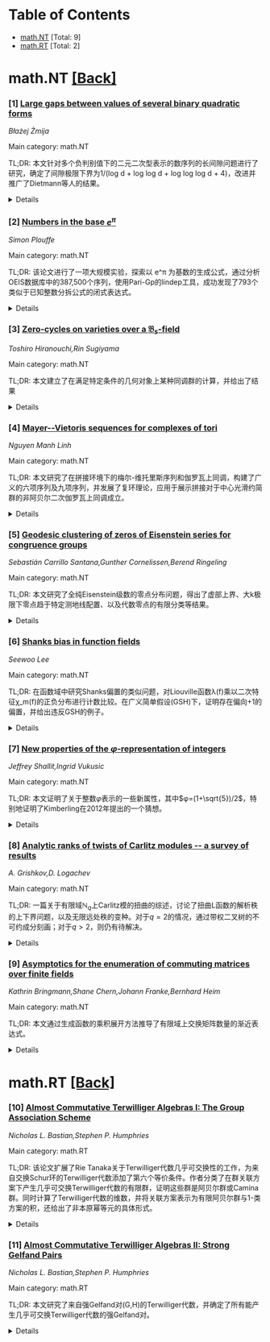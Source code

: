 <div id=toc></div>

# Table of Contents

- [math.NT](#math.NT) [Total: 9]
- [math.RT](#math.RT) [Total: 2]


<div id='math.NT'></div>

# math.NT [[Back]](#toc)

### [1] [Large gaps between values of several binary quadratic forms](https://arxiv.org/abs/2509.15365)
*Błażej Żmija*

Main category: math.NT

TL;DR: 本文针对多个负判别值下的二元二次型表示的数序列的长间隙问题进行了研究，确定了间隙极限下界为1/(log d + log log d + log log log d + 4)，改进并推广了Dietmann等人的结果。


<details>
  <summary>Details</summary>
Motivation: 研究多判别值二元二次型表示序列的间隙下界问题，扩展了之前针对单一判别值的研究。

Method: 通过组合数论技术和改进的Pólya-Vinogradov不等式，推导序列连续值的最大间隙下界。

Result: 证明了序列极限上界 s_{n+1}-s_n / log s_n ≥ 1/(log d + log log d + log log log d + 4)，其中d为判别值的最小公倍数。

Conclusion: 该结果改进了Dietmann等人在单一判别值情形下的结论，同时作为研究副产品改进了Pólya-Vinogradov不等式。

Abstract: In this paper we study the problem of long gaps between values of binary
quadratic forms. Let $D_{1}$, $D_{2},\ldots ,D_{r}$ be negative integers and
$(s_{n})_{n=1}^{\infty}$ be the sequence of all the numbers representable by
any binary quadratic form of discriminant $D_{1}$, $D_{2}$, $\ldots$ or
$D_{r}$, and let $d :={\rm lcm}\{D_{1},\ldots ,D_{r}\}$. We show that then
\begin{align*} \limsup_{n\to\infty}\frac{s_{n+1}-s_{n}}{\log s_{n}}\geq
\frac{1}{\log d + \log\log d + \log\log\log d + 4}. \end{align*} This improves
and generalises a result by Dietmann, Elsholtz, Kalmynin, Konyagin, and
Maynard.
  As a by-product of our preliminary results, we show an improvement to the
P\'olya-Vinogradov inequality.

</details>


### [2] [Numbers in the base $e^π$](https://arxiv.org/abs/2509.15609)
*Simon Plouffe*

Main category: math.NT

TL;DR: 该论文进行了一项大规模实验，探索以 e^π 为基数的生成公式，通过分析OEIS数据库中的387,500个序列，使用Pari-Gp的lindep工具，成功发现了793个类似于已知整数分拆公式的闭式表达式。


<details>
  <summary>Details</summary>
Motivation: 受整数分拆生成函数在特定点（x=e^{-π}）可表示为封闭形式公式（如等式(1)）的启发，作者希望系统性地探索OEIS序列在类似点（x=e^{-π}）的无穷级数是否能表示为特殊函数等闭式表达式。

Method: 利用Pari-Gp的lindep算法对OEIS全部387,500个序列的生成函数在x=e^{-π}处的无穷级数值进行线性依赖检测，寻找其与常见数学常数/特殊函数的代数关系。

Result: 实验成功推导出793个新的闭式表达式，这些表达式将序列的生成函数在e^{-π}处的值与Γ函数、π等常数关联起来。

Conclusion: 该方法可自动化发现无穷级数的闭式表达式，证实了在超越点（如e^{-π}）分析生成函数是挖掘组合序列深层数学结构的有效途径。

Abstract: A large-scale experiment was conducted to find formulas relating to the base
$e^\pi$. The numbers in this base are $$x = \sum_{n=0}^\infty {a(n)\over e^{\pi
n}}$$ where $a(n)$ is taken from the OEIS catalog. These experiments were
inspired by several facts. Indeed, it is known that the formula generating the
partitions of integers is generated by an infinite product
$$\prod_{k\ge1}^\infty {1\over 1-x^k} = \sum_{n=0}^\infty p(n)x^n$$ that when
evaluated at $x=e^{-\pi}$ is equal to $${2^{3/8} \Gamma(3/4) \over \pi^{1/4}
e^{\pi/24}}\ .\qquad\qquad (1)$$ By analyzing the 387500 sequences of the OEIS
catalog, the model that was used is based on the fact that the infinite sum
evaluated at $e^\pi$, is an expression that can be detected using a program
like lindep from Pari-Gp. The process made it possible to find 793 expresssions
similar to (1).

</details>


### [3] [Zero-cycles on varieties over a $\mathfrak{B}_s$-field](https://arxiv.org/abs/2509.15617)
*Toshiro Hiranouchi,Rin Sugiyama*

Main category: math.NT

TL;DR: 本文建立了在满足特定条件的几何对象上某种同调群的计算，并给出了结果


<details>
  <summary>Details</summary>
Motivation: 本文旨在证明某些特定条件与几何对象之间的关系

Method: 本文利用抽象代数工具在特定对象上的作用来计算其不变性

Result: 在满足特定条件下某个几何对象上该同调群的计算表达式

Conclusion: 本文建立了在某种特定对象上该同调群的计算公式

Abstract: A field $F$ is a $\mathfrak{B}_s$-field if, for every finite extension $E'/E$
of $F$, the norm map $K_s^M(E')\to K_s^M(E)$ of the Milnor $K$-groups is
surjective. In particular, finite fields ($s=1$), local fields, and certain
global fields (with $s=2$) satisfy this condition. For such a field $F$ and a
$d$-dimensional variety $X$ over $F$, we prove that $CH^{d+n}(X,n)$ is
divisible for $n \geq s+1$, and $CH^{d+s}(X,s)$ is isomorphic to the direct sum
of the Milnor $K$-group $K_{s}^M(F)$ and a divisible group. As an application,
we study the Kato homology groups $KH_0^{(n)}(X,\mathbb{Z}/l^r\mathbb{Z})$ for
any prime $l$ different from the characteristic of $F$.

</details>


### [4] [Mayer--Vietoris sequences for complexes of tori](https://arxiv.org/abs/2509.16056)
*Nguyen Manh Linh*

Main category: math.NT

TL;DR: 本文研究了在拼接环境下的梅尔-维托里斯序列和伽罗瓦上同调，构建了广义的六项序列及九项序列，并发展了复环理论，应用于展示拼接对于中心光滑约简群的非阿贝尔二次伽罗瓦上同调成立。


<details>
  <summary>Details</summary>
Motivation: 拓展哈巴特-哈特曼-克拉斯线对于线性代数群在拼接设置下的经典结果。在没有全局支配伽罗瓦上同调假设的情况下，构建并延长梅尔-维托里斯序列。

Method: 利用科洛托-特莱恩和桑瑟克的工作，设计了一套（共）柔性分解理论来解决短复射问题。开发了六项梅尔-维托里斯序列，并在复环为两阶时延展至九项序列。

Result: 成功构建了增强的六项序列和特定的九项正合序列。证明了对具有光滑中心的约简群的非阿贝尔二次伽罗瓦上同调拼接成立。在半单连通情况下，获得了一个相关上同调集的弱局部-全局原理。

Conclusion: 贡献包括延长上同调序列的构建方法、复环分解理论的发展以及成功将拼接原则推广到了更广泛的非阿贝尔二次伽罗瓦上同调。

Abstract: In the patching setting, given a factorization inverse system of fields over
which patching for finite-dimensional vector spaces holds, together with a
crossed module over the inverse limit field, the corresponding six-term
Mayer--Vietoris sequence is constructed, generalizing the classical result of
Harbater--Hartmann--Krashen for linear algebraic groups. When the crossed
module is a two-term complex of tori, the above sequence is extended into a
nine-term exact sequence, notably without any assumption on global domination
of Galois cohomology of the inverse system. To this end, we develop a theory of
(co-)flasque resolutions for short complexes of tori which is built on the work
of Colliot-Th\'el\`ene and Sansuc. As an application, we show that patching
holds for nonabelian second Galois cohomology of reductive groups with smooth
centers. We also obtain a weak local--global principle for this cohomology set
in the simply connected semisimple case.

</details>


### [5] [Geodesic clustering of zeros of Eisenstein series for congruence groups](https://arxiv.org/abs/2509.16108)
*Sebastián Carrillo Santana,Gunther Cornelissen,Berend Ringeling*

Main category: math.NT

TL;DR: 本文研究了全纯Eisenstein级数的零点分布问题，得出了虚部上界、大k极限下零点趋于特定测地线配置、以及代数零点的有限分类等结果。


<details>
  <summary>Details</summary>
Motivation: 对任意同余子群Γ构造偶权k Eisenstein级数的一组生成元，研究这些生成元及其Γ(1)-共轭在标准基本域内的零点集合的分布性质。

Method: 结合数论、复乘理论和统计物理方法：
(a) 虚部上界通过推广Ramanujan和的新概念证明；
(b) 零点收敛性的证明采用统计物理中研究相变的技术；
(c) 代数零点分类基于复乘理论。

Result: 1. 证明零点虚部上界κ_Γ + O(1/k)，其值取决于推广Ramanujan和；
2. 当k→∞时零点Hausdorff收敛到有限测地线构型；
3. 所有代数零点被有限集完全包含（对大k仅为i和e^{2πi/3}）
在Γ(N)情形：
- 若4∤N则κ_Γ=1且零点趋于单位圆
- 若4|N则κ_Γ=2且极限含竖直测地线和半径2的圆
奇数N时：零点趋近单位圆的速度存在三分律，且角度方向等分布。

Conclusion: 本文首次系统刻画了同余子群上高阶Eisenstein级数生成元的零点分布全局性质，揭示其收敛速率、极限构型与Γ的算术性质（如4整除性）的深刻联系，并为代数零点给出完整分类。

Abstract: We consider a set of generators for the space of Eisenstein series of even
weight $k$ for any congruence group $\Gamma$ and study the set of all of their
zeros taken for $\Gamma(1)$-conjugates of $\Gamma$ in the standard fundamental
domain for $\Gamma(1)$. We describe (a) an upper bound $\kappa_\Gamma + O(1/k)$
for their imaginary part; (b) a finite configuration of geodesics segments to
which all zeros converge in Hausdorff distance as $k \rightarrow \infty$; (c) a
finite set containing all algebraic zeros for all weights. The bound in (a)
depends on the (non-)vanishing of a new generalization of Ramanujan sums. The
proof of (b) originates in a method used to study phase transitions in
statistical physics. The proof of (c) relies on the theory of complex
multiplication. The results can be made quantitative for specific groups. For
$\Gamma=\Gamma(N)$ with $4 \nmid N$, $\kappa_\Gamma=1$ and the zeros tend to
the unit circle, whereas if $4 \mid N$, $\kappa_\Gamma=2$ and the limit
configuration includes parts of vertical geodesics and circles of radius $2$.
In both cases, the only algebraic zeros are at $\mathrm{i}$ and $\exp(2\pi
\mathrm{i}/3)$ for sufficiently large $k$. For $\Gamma(N)$ with $N$ odd, we use
finer estimates to prove a trichotomy for the exact `convergence speed' of the
zeros to the unit circle, as well as angular equidistribution of the zeros as
$k \rightarrow \infty$.

</details>


### [6] [Shanks bias in function fields](https://arxiv.org/abs/2509.16142)
*Seewoo Lee*

Main category: math.NT

TL;DR: 在函数域中研究Shanks偏置的类似问题，对Liouville函数λ(f)乘以二次特征χ_m(f)的正负分布进行计数比较。在广义简单假设(GSH)下，证明存在偏向+1的偏置，并给出违反GSH的例子。


<details>
  <summary>Details</summary>
Motivation: 探讨函数域上Liouville函数与二次特征乘积的分布偏置现象，扩展经典Shanks偏置理论在有限域多项式上的类比。

Method: 利用广义简单假设(GSH)分析L-函数，比较λ(f)χ_m(f)=1与=-1的多项式数量。通过构造违反GSH的反例进行验证。

Result: 在GSH成立条件下，证明λ·χ_m存在偏向+1的显著统计偏置；同时展示了GSH不成立的若干具体反例。

Conclusion: 函数域上存在Shanks类偏置现象，其方向取决于GSH条件：当L-函数满足简单性假设时，乘积特征值呈现系统性正偏置。

Abstract: We study the function field analogue of Shanks bias. For Liouville function
$\lambda(f)$, we compare the number of monic polynomials $f$ with $\lambda(f)
\chi_m(f) = 1$ and $\lambda(f) \chi_m(f) = -1$ for a nontrivial quadratic
character $\chi_m$ modulo a monic square-free polynomial $m$ over a finite
field. Under Grand Simplicity Hypothesis (GSH) for $L$-functions, we prove that
$\lambda \cdot \chi_m$ is biased towards $+1$. We also give some examples where
GSH is violated.

</details>


### [7] [New properties of the $\varphi$-representation of integers](https://arxiv.org/abs/2509.16150)
*Jeffrey Shallit,Ingrid Vukusic*

Main category: math.NT

TL;DR: 本文证明了关于整数$φ$表示的一些新属性，其中$φ=(1+\sqrt{5})/2$，特别地证明了Kimberling在2012年提出的一个猜想。


<details>
  <summary>Details</summary>
Motivation: 研究整数在$φ$表示下的新属性，并验证Kimberling提出的猜想。

Method: 采用数学证明技术，围绕$φ$表示的性质展开分析。

Result: 成功证明了包括Kimberling猜想在内的多个新属性。

Conclusion: 这些新属性扩展了我们对$φ$表示的理解，证明了Kimberling猜想也为此领域提供了新的洞见。

Abstract: We prove a few new properties of the $\varphi$-representation of integers,
where $\varphi = (1+\sqrt{5})/2$. In particular, we prove a 2012 conjecture of
Kimberling.

</details>


### [8] [Analytic ranks of twists of Carlitz modules -- a survey of results](https://arxiv.org/abs/2509.16160)
*A. Grishkov,D. Logachev*

Main category: math.NT

TL;DR: 一篇关于有限域$ℕ_q$上Carlitz模的扭曲的综述，讨论了扭曲L函数的解析秩的上下界问题，以及无限远处秩的变种。对于$q=2$的情况，通过带权二叉树的不可约成分刻画；对于$q>2$，则仍有待解决。


<details>
  <summary>Details</summary>
Motivation: 推广前序研究中关于Carlitz模扭曲的分析，明确解析秩的上下界问题（是否有限？），并建立秩的分布与代数几何对象（仿射簇）间的联系。特别地，探求定义在$ℕ_p$上的簇$X(m,i)$在$ℕ_q$的解集结构与维度，以及无限远处秩对应的簇的提升性质。

Method: 采用代数几何与数论方法：1. 将度$≤ m$的多项式所对应扭曲的解析秩分布问题转化为仿射簇$X(m,i)(ℕ_q)$的计数问题；2. 引入无限远处秩作为辅助不变量，利用有限根加权二叉树（q=2时）分类不可约成分；3. 尝试将簇从$ℕ_p$提升到$ℤ$。

Result: 1. 确认$q=2$时，无限固定秩对应的扭曲簇的不可约成分可由带权二叉树完全分类；2. 构建从$ℕ_p$到$ℤ$的提升框架；3. 揭示$q>2$情形下同类问题尚未解决，且原始解析秩对应簇$X(m,i)$的维度仍未明确。

Conclusion: Carlitz模扭曲的解析秩分布深刻关联代数簇的算术性质。二叉树结构在$q=2$的成功暗示$q>2$可能存在更高维组合结构，而提升性质为模$ℕ_p$解提供$ℤ$理论根基。两类秩（经典解析秩与无穷远处秩）的差异反映L函数不同位置零点的几何起源不同。

Abstract: We give in this paper a survey of results obtained in our earlier papers, and
state explicitly some problems of further research, for example: are the
analytic ranks bounded, or not? Twists of Carlitz modules are parametrized by
polynomials over finite fields $\Bbb F_q$. The analytic rank of a twist is the
order of zero of its L-function at a point. The set of polynomials of degree
$\le m$ such that the analytic ranks of the corresponding twists are $\ge i$ is
$X(m,i)(\Bbb F_q)$ where $X(m,i)$ is an affine variety defined over $\Bbb F_p$
(we do not know what is its dimension). We consider also a related invariant of
a twist, namely, the behaviour of its L-function at infinity (the rank at
infinity). We know much more on varieties corresponding to twists of a fixed
rank at infinity and on their lifts from $\Bbb F_p$ to $\Bbb Z$ . For example,
for $q=2$ the irreducible components of these varieties are described in terms
of finite rooted weighted binary trees. A similar description for $q>2$ is not
found yet.

</details>


### [9] [Asymptotics for the enumeration of commuting matrices over finite fields](https://arxiv.org/abs/2509.16178)
*Kathrin Bringmann,Shane Chern,Johann Franke,Bernhard Heim*

Main category: math.NT

TL;DR: 本文通过生成函数的乘积展开方法推导了有限域上交换矩阵数量的渐近表达式。


<details>
  <summary>Details</summary>
Motivation: 计算有限域上交换矩阵的数量是代数组合学和表示论中的一个基本问题，对于理解矩阵代数的结构和在编码理论中的应用有重要意义。

Method: 采用生成函数方法，通过乘积展开计算生成函数，进而推导交换矩阵数量的渐近表达式。

Result: 得到了有限域上交换矩阵数量的渐近表达式，展示了该数量随矩阵阶数增长的渐近行为。

Conclusion: 生成函数的乘积展开提供了一种有效计算交换矩阵数量的渐近方法，扩展了有限域上矩阵计数的理论工具。

Abstract: We give asymptotic expressions for the number of commuting matrices over
finite fields. For this we use product expansions for the corresponding
generating functions.

</details>


<div id='math.RT'></div>

# math.RT [[Back]](#toc)

### [10] [Almost Commutative Terwilliger Algebras I: The Group Association Scheme](https://arxiv.org/abs/2509.16147)
*Nicholas L. Bastian,Stephen P. Humphries*

Main category: math.RT

TL;DR: 该论文扩展了Rie Tanaka关于Terwilliger代数几乎可交换性的工作，为来自交换Schur环的Terwilliger代数添加了第六个等价条件。作者分类了在群关联方案下产生几乎可交换Terwilliger代数的有限群，证明这些群是阿贝尔群或Camina群。同时计算了Terwilliger代数的维数，并将关联方案表示为有限阿贝尔群与1-类方案的积，还给出了非本原幂等元的具体形式。


<details>
  <summary>Details</summary>
Motivation: Rie Tanaka已给出Terwilliger代数几乎可交换性的五个等价条件。本文旨在探索来自交换Schur环的Terwilliger代数的第六个等价条件，并分类在群关联方案中产生几乎可交换代数的有限群结构。

Method: 1. 建立第六等价条件；2. 证明满足几乎可交换Terwilliger代数的群均为阿贝尔群或Camina群；3. 通过计算维数及方案积分解；4. 显式构造非本原幂等元。

Result: 1. 确立第六个等价条件；2. 完全分类符合条件的群（阿贝尔群/Camina群）；3. 给出Terwilliger代数维数公式；4. 证明群关联方案可表为有限阿贝尔群与1-类方案的积；5. 显式给出非本原幂等元表达式。

Conclusion: 该工作完整解决Terwilliger代数在群关联方案中的几乎可交换性问题：通过添加第六等价条件并建立群结构分类，同时提供维数计算与积分解，深化了对Terwilliger代数结构的理解。

Abstract: Terwilliger algebras are a subalgebra of a matrix algebra constructed from an
association scheme. Rie Tanaka defined what it means for a Terwilliger algebra
to be almost commutative and gave five equivalent conditions. In this paper we
first determine an equivalent sixth condition for a Terwilliger algebra coming
from a commutative Schur ring to be almost commutative. We then provide a
classification of which finite groups result in an almost commutative
Terwilliger algebra when looking at the group association scheme determined by
the conjugacy classes. In particular, we show that all such groups are either
abelian, or Camina groups. We then compute the dimension of each Terwilliger
algebra, and we also express each of the group association schemes with an
almost commutative Terwilliger algebra as a wreath product of the group schemes
of finite abelian groups and $1-$class association schemes. Furthermore, we
give the non-primary primitive idempotents for each Terwilliger algebra for
those groups.

</details>


### [11] [Almost Commutative Terwilliger Algebras II: Strong Gelfand Pairs](https://arxiv.org/abs/2509.16174)
*Nicholas L. Bastian,Stephen P. Humphries*

Main category: math.RT

TL;DR: 本文研究了来自强Gelfand对(G,H)的Terwilliger代数，并确定了所有能产生几乎可交换Terwilliger代数的强Gelfand对。


<details>
  <summary>Details</summary>
Motivation: 2010年，Tanaka定义了几乎可交换的Terwilliger代数并给出了五个等价条件。本文旨在从强Gelfand对构建Terwilliger代数，并确定哪些对能导致几乎可交换的代数结构。

Method: 利用强Gelfand对(G,H)构建Terwilliger代数，具体通过H-类元素的Schur环来构造。分析这些Terwilliger代数的交换性条件以确定几乎可交换性。

Result: 找到了所有能产生几乎可交换Terwilliger代数的强Gelfand对(G,H)。

Conclusion: 该研究成果提供了强Gelfand对与Terwilliger代数交换性之间的完整对应关系，丰富了Tanaka之前的工作。

Abstract: Terwilliger algebras are a subalgebra of a matrix algebra constructed from an
association scheme. In 2010, Tanaka defined what it means for a Terwilliger
algebra to be almost commutative and gave five equivalent conditions for a
Terwilliger algebra to be almost commutative. In this paper we look at
Terwilliger algebras coming from strong Gelfand pairs $(G,H)$ for a finite
group $G$. From such a pair, one can create a Terwilliger algebra using the
Schur ring of $H-$classes of elements of $G$. We determine all strong Gelfand
pairs that give an Almost Commutative Terwilliger algebra.

</details>
